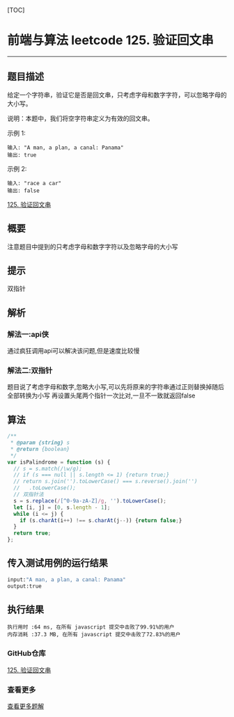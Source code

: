 [TOC]
# 前端与算法 leetcode 125. 验证回文串
---

## 题目描述
给定一个字符串，验证它是否是回文串，只考虑字母和数字字符，可以忽略字母的大小写。

说明：本题中，我们将空字符串定义为有效的回文串。

示例 1:
```
输入: "A man, a plan, a canal: Panama"
输出: true
```
示例 2:
```
输入: "race a car"
输出: false
```
[125. 验证回文串](https://leetcode-cn.com/problems/valid-palindrome)

## 概要

注意题目中提到的只考虑字母和数字字符以及忽略字母的大小写

## 提示

双指针

## 解析

### 解法一:api侠

通过疯狂调用api可以解决该问题,但是速度比较慢

### 解法二:双指针

题目说了考虑字母和数字,忽略大小写,可以先将原来的字符串通过正则替换掉随后全部转换为小写
再设置头尾两个指针一次比对,一旦不一致就返回false

## 算法

```js
/**
 * @param {string} s
 * @return {boolean}
 */
var isPalindrome = function (s) {
  // s = s.match(/\w/g);
  // if (s === null || s.length <= 1) {return true;}
  // return s.join('').toLowerCase() === s.reverse().join('')
  //   .toLowerCase();
  // 双指针法
  s = s.replace(/[^0-9a-zA-Z]/g, '').toLowerCase();
  let [i, j] = [0, s.length - 1];
  while (i <= j) {
    if (s.charAt(i++) !== s.charAt(j--)) {return false;}
  }
  return true;
};
```

## 传入测试用例的运行结果

```sh
input:"A man, a plan, a canal: Panama"
output:true
```

## 执行结果

```
执行用时 :64 ms, 在所有 javascript 提交中击败了99.91%的用户
内存消耗 :37.3 MB, 在所有 javascript 提交中击败了72.83%的用户
```

### GitHub仓库

[125. 验证回文串](https://github.com/moshuying/AlgorithmAndBlog)

### 查看更多

[查看更多题解](http://sfau.lt/bPbzVVJ)